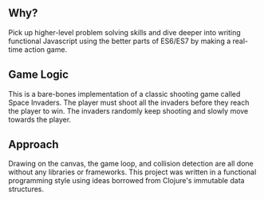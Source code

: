 
## Why?

Pick up higher-level problem solving skills and dive deeper into writing functional Javascript using the better parts of ES6/ES7 by making a real-time action game. 

## Game Logic

This is a bare-bones implementation of a classic shooting game called Space Invaders. The player must shoot all the invaders before they reach the player to win. The invaders randomly keep shooting and slowly move towards the player. 

## Approach

Drawing on the canvas, the game loop, and collision detection are all done without any libraries or frameworks. This project was written in a functional programming style using ideas borrowed from Clojure's immutable data structures.


<a href='http://www.recurse.com' title='Made with love at the Recurse Center'><img src='https://cloud.githubusercontent.com/assets/2883345/11322973/9e557144-910b-11e5-959a-8fdaaa4a88c5.png' height='14px'/></a>
